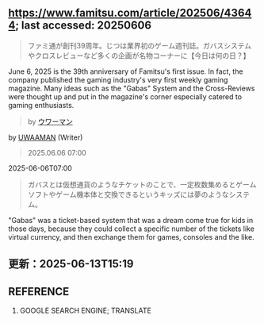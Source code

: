 ## https://www.famitsu.com/article/202506/43644; last accessed: 20250606

> ファミ通が創刊39周年。じつは業界初のゲーム週刊誌。ガバスシステムやクロスレビューなど多くの企画が名物コーナーに【今日は何の日？】

June 6, 2025 is the 39th anniversary of Famitsu's first issue. In fact, the company published the gaming industry's very first weekly gaming magazine. Many ideas such as the "Gabas" System and the Cross-Reviews were thought up and put in the magazine's corner especially catered to gaming enthusiasts.

> by [ウワーマン](https://www.famitsu.com/author/17/page/1)

by [UWAAMAN](https://www.famitsu.com/author/17/page/1) (Writer)

> 2025.06.06 07:00

2025-06-06T07:00

> ガバスとは仮想通貨のようなチケットのことで、一定枚数集めるとゲームソフトやゲーム機本体と交換できるというキッズには夢のようなシステム。

"Gabas" was a ticket-based system that was a dream come true for kids in those days, because they could collect a specific number of the tickets like virtual currency, and then exchange them for games, consoles and the like. 

## 更新：2025-06-13T15:19

## REFERENCE

1) GOOGLE SEARCH ENGINE; TRANSLATE